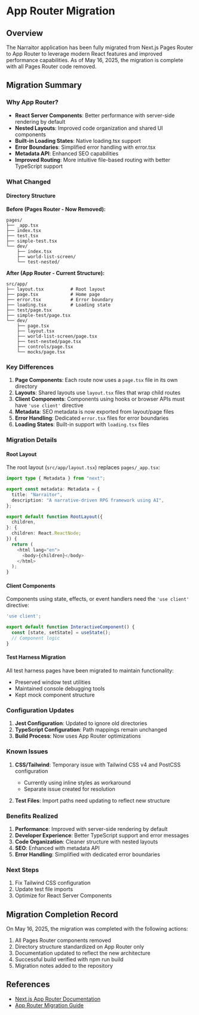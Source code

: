# App Router Migration

## Overview

The Narraitor application has been fully migrated from Next.js Pages Router to App Router to leverage modern React features and improved performance capabilities. As of May 16, 2025, the migration is complete with all Pages Router code removed.

## Migration Summary

### Why App Router?

- **React Server Components**: Better performance with server-side rendering by default
- **Nested Layouts**: Improved code organization and shared UI components
- **Built-in Loading States**: Native loading.tsx support
- **Error Boundaries**: Simplified error handling with error.tsx
- **Metadata API**: Enhanced SEO capabilities
- **Improved Routing**: More intuitive file-based routing with better TypeScript support

### What Changed

#### Directory Structure

**Before (Pages Router - Now Removed):**
```
pages/
├── _app.tsx
├── index.tsx
├── test.tsx
├── simple-test.tsx
└── dev/
    ├── index.tsx
    ├── world-list-screen/
    └── test-nested/
```

**After (App Router - Current Structure):**
```
src/app/
├── layout.tsx          # Root layout
├── page.tsx            # Home page
├── error.tsx           # Error boundary
├── loading.tsx         # Loading state
├── test/page.tsx
├── simple-test/page.tsx
└── dev/
    ├── page.tsx
    ├── layout.tsx
    ├── world-list-screen/page.tsx
    ├── test-nested/page.tsx
    ├── controls/page.tsx
    └── mocks/page.tsx
```

### Key Differences

1. **Page Components**: Each route now uses a `page.tsx` file in its own directory
2. **Layouts**: Shared layouts use `layout.tsx` files that wrap child routes
3. **Client Components**: Components using hooks or browser APIs must have `'use client'` directive
4. **Metadata**: SEO metadata is now exported from layout/page files
5. **Error Handling**: Dedicated `error.tsx` files for error boundaries
6. **Loading States**: Built-in support with `loading.tsx` files

### Migration Details

#### Root Layout

The root layout (`src/app/layout.tsx`) replaces `pages/_app.tsx`:

```typescript
import type { Metadata } from "next";

export const metadata: Metadata = {
  title: "Narraitor",
  description: "A narrative-driven RPG framework using AI",
};

export default function RootLayout({
  children,
}: {
  children: React.ReactNode;
}) {
  return (
    <html lang="en">
      <body>{children}</body>
    </html>
  );
}
```

#### Client Components

Components using state, effects, or event handlers need the `'use client'` directive:

```typescript
'use client';

export default function InteractiveComponent() {
  const [state, setState] = useState();
  // Component logic
}
```

#### Test Harness Migration

All test harness pages have been migrated to maintain functionality:
- Preserved window test utilities
- Maintained console debugging tools
- Kept mock component structure

### Configuration Updates

1. **Jest Configuration**: Updated to ignore old directories
2. **TypeScript Configuration**: Path mappings remain unchanged
3. **Build Process**: Now uses App Router optimizations

### Known Issues

1. **CSS/Tailwind**: Temporary issue with Tailwind CSS v4 and PostCSS configuration
   - Currently using inline styles as workaround
   - Separate issue created for resolution

2. **Test Files**: Import paths need updating to reflect new structure

### Benefits Realized

1. **Performance**: Improved with server-side rendering by default
2. **Developer Experience**: Better TypeScript support and error messages
3. **Code Organization**: Cleaner structure with nested layouts
4. **SEO**: Enhanced with metadata API
5. **Error Handling**: Simplified with dedicated error boundaries

### Next Steps

1. Fix Tailwind CSS configuration
2. Update test file imports
3. Optimize for React Server Components

## Migration Completion Record

On May 16, 2025, the migration was completed with the following actions:

1. All Pages Router components removed
2. Directory structure standardized on App Router only
3. Documentation updated to reflect the new architecture
4. Successful build verified with npm run build
5. Migration notes added to the repository

## References

- [Next.js App Router Documentation](https://nextjs.org/docs/app)
- [App Router Migration Guide](https://nextjs.org/docs/app/building-your-application/upgrading/app-router-migration)
